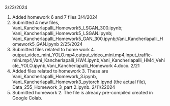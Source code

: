 3/23/2024
1. Added homework 6 and 7 files
3/4/2024
1. Submitted 4 new files, Vani_Kancherlapalli_Homework5_LSGAN_300.ipynb; Vani_Kancherlapalli_Homework5_LSGAN.ipynb; Vani_Kancherlapalli_Homework5_GAN_300.ipynb;Vani_Kancherlapalli_Homework5_GAN.ipynb
2/25/2024
1. Submitted files related to home work 4. output_video_mini_YOLO.mp4,output_video_mini.mp4,input_traffic-mini.mp4,Vani_Kancherlapalli_HW4.ipynb,Vani_Kancherlapalli_HM4_Vehicle_YOLO.ipynb,Vani_Kancherlapalli_Homework 4.docx.
2/21
1. Added files related to homework 3. These are Vani_Kancherlapalli_Homework_3.ipynb, Vani_Kancherlapalli_Homework3_pytorch.ipynd (the actual file), Data_255_Homework_3_part 2.ipynb.
2/11/22024
1. Submitted homework 2. The file is already pre-compiled created in Google Colab.
   
